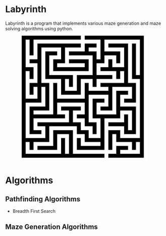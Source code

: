 # Labyrinth

Labyrinth is a program that implements various maze generation and maze solving algorithms using python.
<div align="center">
  <a href="https://github.com/othneildrew/Best-README-Template">
    <img src="mazes/logo.svg" alt="Logo" width="400" height="400">
  </a>
</div>

# Algorithms

## Pathfinding Algorithms
- Breadth First Search

## Maze Generation Algorithms
